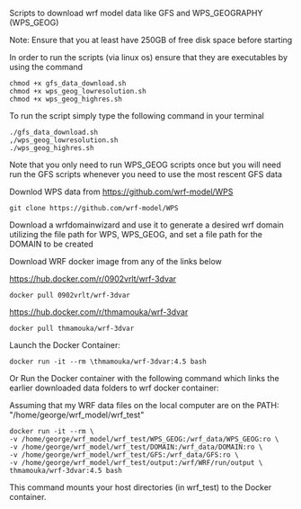 Scripts to download wrf model data like GFS and WPS_GEOGRAPHY (WPS_GEOG)

Note: Ensure that you at least have 250GB of free disk space before starting

In order to run the scripts (via linux os) ensure that they are executables by using the command 
  
    chmod +x gfs_data_download.sh 
    chmod +x wps_geog_lowresolution.sh
    chmod +x wps_geog_highres.sh

To run the script simply type the following command in your terminal

    ./gfs_data_download.sh 
    ,/wps_geog_lowresolution.sh
    ./wps_geog_highres.sh

Note that you only need to run WPS_GEOG scripts once but you will need run the GFS scripts whenever you need to use the most rescent GFS data

Downlod WPS data from https://github.com/wrf-model/WPS
 
    git clone https://github.com/wrf-model/WPS

Download a wrfdomainwizard and use it to generate a desired wrf domain utilizing the file path for WPS, WPS_GEOG, and set a file path for the DOMAIN to be created

Download WRF docker image from any of the links below

https://hub.docker.com/r/0902vrlt/wrf-3dvar

    docker pull 0902vrlt/wrf-3dvar 

https://hub.docker.com/r/thmamouka/wrf-3dvar 

    docker pull thmamouka/wrf-3dvar 
  
Launch the Docker Container: 
  
    docker run -it --rm \thmamouka/wrf-3dvar:4.5 bash

Or Run the Docker container with the following command which links the earlier downloaded data folders to wrf docker container:

Assuming that my WRF data files on the local computer are on the PATH: "/home/george/wrf_model/wrf_test"

    docker run -it --rm \
    -v /home/george/wrf_model/wrf_test/WPS_GEOG:/wrf_data/WPS_GEOG:ro \
    -v /home/george/wrf_model/wrf_test/DOMAIN:/wrf_data/DOMAIN:ro \
    -v /home/george/wrf_model/wrf_test/GFS:/wrf_data/GFS:ro \
    -v /home/george/wrf_model/wrf_test/output:/wrf/WRF/run/output \
    thmamouka/wrf-3dvar:4.5 bash
This command mounts your host directories (in wrf_test) to the Docker container.


  
